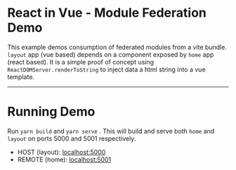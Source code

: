 # React in Vue - Module Federation Demo

This example demos consumption of federated modules from a vite bundle. `layout` app (vue based) depends on a component exposed by `home` app (react based). It is a simple proof of concept using `ReactDOMServer.renderToString` to inject data a html string into a vue template.

---

# Running Demo

Run `yarn build` and `yarn serve` . This will build and serve both `home` and `layout` on ports 5000 and 5001 respectively.

- HOST (layout): [localhost:5000](http://localhost:5000/)
- REMOTE (home): [localhost:5001](http://localhost:5001/)
